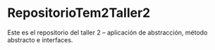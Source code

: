 # RepositorioTem2Taller2
Este es el repositorio del taller 2 – aplicación de abstracción, método abstracto e interfaces.
